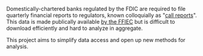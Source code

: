 Domestically-chartered banks regulated by the FDIC are required to file quarterly financial reports to regulators, known colloquially as "[call reports](http://en.wikipedia.org/wiki/Call_report)". This data is made publically available [by the FFIEC](https://cdr.ffiec.gov/public/) but is difficult to download efficiently and hard to analyze in aggregate.

This project aims to simplify data access and open up new methods for analysis.
